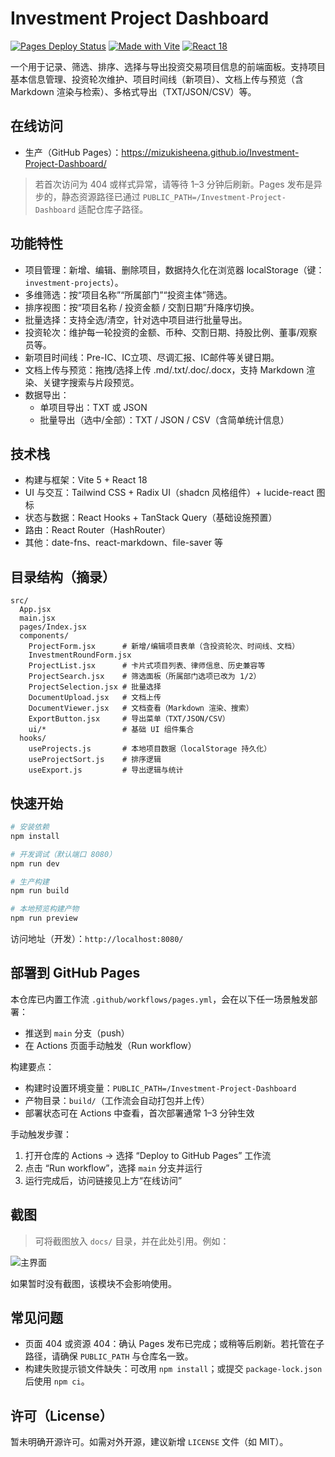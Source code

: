 # Investment Project Dashboard

[![Pages Deploy Status](https://github.com/MizukiSheena/Investment-Project-Dashboard/actions/workflows/pages.yml/badge.svg)](https://github.com/MizukiSheena/Investment-Project-Dashboard/actions/workflows/pages.yml) [![Made with Vite](https://img.shields.io/badge/build-Vite%205-blueviolet?logo=vite)](https://vitejs.dev/) [![React 18](https://img.shields.io/badge/React-18-61dafb?logo=react&logoColor=white)](https://react.dev/)

一个用于记录、筛选、排序、选择与导出投资交易项目信息的前端面板。支持项目基本信息管理、投资轮次维护、项目时间线（新项目）、文档上传与预览（含 Markdown 渲染与检索）、多格式导出（TXT/JSON/CSV）等。

## 在线访问
- 生产（GitHub Pages）：https://mizukisheena.github.io/Investment-Project-Dashboard/

> 若首次访问为 404 或样式异常，请等待 1–3 分钟后刷新。Pages 发布是异步的，静态资源路径已通过 `PUBLIC_PATH=/Investment-Project-Dashboard` 适配仓库子路径。

## 功能特性
- 项目管理：新增、编辑、删除项目，数据持久化在浏览器 localStorage（键：`investment-projects`）。
- 多维筛选：按“项目名称”“所属部门”“投资主体”筛选。
- 排序视图：按“项目名称 / 投资金额 / 交割日期”升降序切换。
- 批量选择：支持全选/清空，针对选中项目进行批量导出。
- 投资轮次：维护每一轮投资的金额、币种、交割日期、持股比例、董事/观察员等。
- 新项目时间线：Pre-IC、IC立项、尽调汇报、IC邮件等关键日期。
- 文档上传与预览：拖拽/选择上传 .md/.txt/.doc/.docx，支持 Markdown 渲染、关键字搜索与片段预览。
- 数据导出：
  - 单项目导出：TXT 或 JSON
  - 批量导出（选中/全部）：TXT / JSON / CSV（含简单统计信息）

## 技术栈
- 构建与框架：Vite 5 + React 18
- UI 与交互：Tailwind CSS + Radix UI（shadcn 风格组件）+ lucide-react 图标
- 状态与数据：React Hooks + TanStack Query（基础设施预置）
- 路由：React Router（HashRouter）
- 其他：date-fns、react-markdown、file-saver 等

## 目录结构（摘录）
```
src/
  App.jsx
  main.jsx
  pages/Index.jsx
  components/
    ProjectForm.jsx      # 新增/编辑项目表单（含投资轮次、时间线、文档）
    InvestmentRoundForm.jsx
    ProjectList.jsx      # 卡片式项目列表、律师信息、历史兼容等
    ProjectSearch.jsx    # 筛选面板（所属部门选项已改为 1/2）
    ProjectSelection.jsx # 批量选择
    DocumentUpload.jsx   # 文档上传
    DocumentViewer.jsx   # 文档查看（Markdown 渲染、搜索）
    ExportButton.jsx     # 导出菜单（TXT/JSON/CSV）
    ui/*                 # 基础 UI 组件集合
  hooks/
    useProjects.js       # 本地项目数据（localStorage 持久化）
    useProjectSort.js    # 排序逻辑
    useExport.js         # 导出逻辑与统计
```

## 快速开始
```bash
# 安装依赖
npm install

# 开发调试（默认端口 8080）
npm run dev

# 生产构建
npm run build

# 本地预览构建产物
npm run preview
```

访问地址（开发）：`http://localhost:8080/`

## 部署到 GitHub Pages
本仓库已内置工作流 `.github/workflows/pages.yml`，会在以下任一场景触发部署：
- 推送到 `main` 分支（push）
- 在 Actions 页面手动触发（Run workflow）

构建要点：
- 构建时设置环境变量：`PUBLIC_PATH=/Investment-Project-Dashboard`
- 产物目录：`build/`（工作流会自动打包并上传）
- 部署状态可在 Actions 中查看，首次部署通常 1–3 分钟生效

手动触发步骤：
1. 打开仓库的 Actions → 选择 “Deploy to GitHub Pages” 工作流
2. 点击 “Run workflow”，选择 `main` 分支并运行
3. 运行完成后，访问链接见上方“在线访问”

## 截图
> 可将截图放入 `docs/` 目录，并在此处引用。例如：

![主界面](docs/screenshot-main.png)

如果暂时没有截图，该模块不会影响使用。

## 常见问题
- 页面 404 或资源 404：确认 Pages 发布已完成；或稍等后刷新。若托管在子路径，请确保 `PUBLIC_PATH` 与仓库名一致。
- 构建失败提示锁文件缺失：可改用 `npm install`；或提交 `package-lock.json` 后使用 `npm ci`。

## 许可（License）
暂未明确开源许可。如需对外开源，建议新增 `LICENSE` 文件（如 MIT）。
